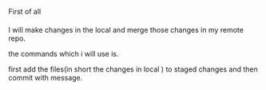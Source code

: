 First of all 
####
I will make changes in the local and merge those changes in my remote repo. 

the commands which i will use is.

first add the files(in short the changes in local ) to staged changes and then commit with message. 
####

